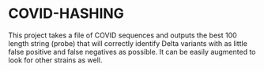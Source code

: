 # COVID-HASHING

This project takes a file of COVID sequences and outputs the best 100 length string (probe) that will correctly identify Delta variants with as little 
false positive and false negatives as possible. It can be easily augmented to look for other strains as well.
